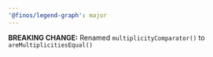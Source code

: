 ```yaml
---
'@finos/legend-graph': major
---
```


**BREAKING CHANGE:** Renamed `multiplicityComparator()` to `areMultiplicitiesEqual()`
